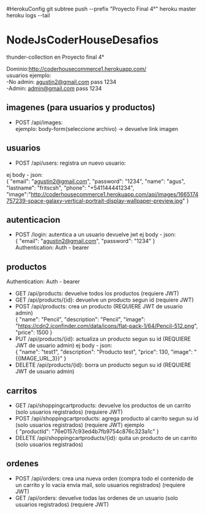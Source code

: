 #HerokuConfig
git subtree push --prefix "Proyecto Final 4°"  heroku master
heroku logs --tail 
# NodeJsCoderHouseDesafios

thunder-collection en Proyecto final 4°

Dominio:http://coderhousecommerce1.herokuapp.com/  
usuarios ejemplo:  
-No admin: agustin2@gmail.com pass 1234  
-Admin: admin@gmail.com pass 1234  

## imagenes (para usuarios y productos)
- POST /api/images:   
ejemplo: body-form(seleccione archivo) -> devuelve link imagen  

## usuarios
- POST /api/users: registra un nuevo usuario:

ej body - json:  
{
    "email": "agustin2@gmail.com",
    "password": "1234",
    "name": "agus",
    "lastname": "fritscsh",
    "phone": "+541144441234",
    "image":"http://coderhousecommerce1.herokuapp.com/api/images/1665174757239-space-galaxy-vertical-portrait-display-wallpaper-preview.jpg"
}
## autenticacion
- POST /login: autentica a un usuario devuelve jwt
ej body - json:  
{
    "email": "agustin2@gmail.com",
    "password": "1234"
}  
Authentication: Auth - bearer   

## productos
Authentication: Auth - bearer   
- GET /api/products: devuelve todos los productos (requiere JWT)
- GET /api/products/{id}: devuelve un producto segun id (requiere JWT)
- POST /api/products: crea un producto (REQUIERE JWT de usuario admin)  
 {
    "name": "Pencil",
    "description": "Pencil",
    "image": "https://cdn2.iconfinder.com/data/icons/flat-pack-1/64/Pencil-512.png",
    "price": 1500
 }  
- PUT /api/products/{id}: actualiza un producto segun su id (REQUIERE JWT de usuario admin)
ej body - json:  
{
    "name": "test1",
    "description": "Producto test",
    "price": 130,
    "image": "{{IMAGE_URL_3}}"
}
- DELETE /api/products/{id}: borra un producto segun su id (REQUIERE JWT de usuario admin)


## carritos  

- GET /api/shoppingcartproducts: devuelve los productos de un carrito (solo usuarios registrados) (requiere JWT)
- POST /api/shoppingcartproducts: agrega producto al carrito segun su id (solo usuarios registrados) (requiere JWT)
ejemplo  
{
    "productId": "76e0157c93ed4b7fb9754c876c323a1c"
}  
- DELETE /api/shoppingcartproducts/{id}: quita un producto de un carrito (solo usuarios registrados)

## ordenes
- POST /api/orders: crea una nueva orden (compra todo el contenido de un carrito y lo vacía envia mail, solo usuarios registrados) (requiere JWT)
- GET /api/orders: devuelve todas las ordenes de un usuario (solo usuarios registrados) (requiere JWT)

